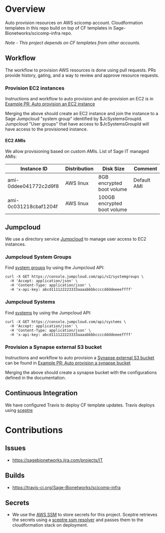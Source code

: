 # Overview
Auto provision resources on AWS scicomp account. Cloudformation templates
in this repo build on top of CF templates in Sage-Bionetworks/scicomp-infra
repo.

*Note - This project depends on CF templates from other accounts.*

## Workflow
The workflow to provision AWS resources is done using pull requests.
PRs provide history, gating, and a way to review and approve resource
requests.

### Provision EC2 instances
Instructions and workflow to auto provision and de-provision an EC2 is in
[Example PR: Auto provision an EC2 instance](https://github.com/Sage-Bionetworks/scicomp-provisioner/pull/3)

Merging the above should create an EC2 instance and join the instance to a Sage
Jumpcloud "system group" identified by $JcSystemsGroupId.  Jumpcloud
"User groups" that have access to $JcSystemsGroupId will have access to
the provisioned instance.

#### EC2 AMIs
We allow provisioning based on custom AMIs.  List of Sage IT managed AMIs:

Instance ID|Distribution|Disk Size|Comment|
-----------|------------|---------|-------|
ami-0ddee041772c2d9f8|AWS linux|8GB encrypted boot volume|Default AMI|
ami-0c031218cbaf1204f|AWS linux|100GB encrypted boot volume||


## Jumpcloud
We use a directory service [Jumpcloud](https://jumpcloud.com/)
to manage user access to EC2 instances.  


### Jumpcloud System Groups
Find [system groups](https://docs.jumpcloud.com/2.0/system-groups/list-all-systems-groups)
by using the Jumpcloud API:
```
curl -X GET https://console.jumpcloud.com/api/v2/systemgroups \
  -H 'Accept: application/json' \
  -H 'Content-Type: application/json' \
  -H 'x-api-key: abcd111122223333aaaabbbbccccddddeeeeffff'
```

### Jumpcloud Systems
Find [systems](https://docs.jumpcloud.com/1.0/systems/list-all-systems)
by using the Jumpcloud API:
```
curl -X GET https://console.jumpcloud.com/api/systems \
  -H 'Accept: application/json' \
  -H 'Content-Type: application/json' \
  -H 'x-api-key: abcd111122223333aaaabbbbccccddddeeeeffff'
```

### Provision a Synapse external S3 bucket
Instructions and workflow to auto provision a
[Synapse external S3 bucket](http://docs.synapse.org/articles/custom_storage_location.html) 
can be found in 
[Example PR: Auto provision a synapse bucket](https://github.com/Sage-Bionetworks/scicomp-provisioner/pull/14)

Merging the above should create a synapse bucket with the configurations defined in
the documentation.

## Continuous Integration
We have configured Travis to deploy CF template updates.  Travis deploys using
[sceptre](https://sceptre.cloudreach.com/latest/about.html)

# Contributions

## Issues
* https://sagebionetworks.jira.com/projects/IT

## Builds
* https://travis-ci.org/Sage-Bionetworks/scicomp-infra

## Secrets
* We use the [AWS SSM](https://docs.aws.amazon.com/systems-manager/latest/userguide/systems-manager-paramstore.html)
to store secrets for this project.  Sceptre retrieves the secrets using
a [sceptre ssm resolver](https://github.com/cloudreach/sceptre/tree/v1/contrib/ssm-resolver)
and passes them to the cloudformation stack on deployment.
